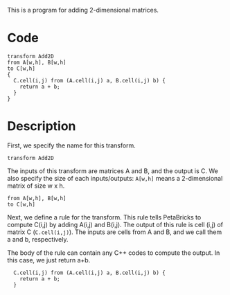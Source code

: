This is a program for adding 2-dimensional matrices.

# Code #

```
transform Add2D
from A[w,h], B[w,h]
to C[w,h]
{
  C.cell(i,j) from (A.cell(i,j) a, B.cell(i,j) b) {
    return a + b;
  }
}
```

# Description #

First, we specify the name for this transform.
```
transform Add2D
```

The inputs of this transform are matrices A and B, and the output is C. We also specify the size of each inputs/outputs: `A[w,h]` means a 2-dimensional matrix of size w x h.
```
from A[w,h], B[w,h]
to C[w,h]
```

Next, we define a rule for the transform. This rule tells PetaBricks to compute C(i,j) by adding A(i,j) and B(i,j). The output of this rule is cell (i,j) of matrix C (`C.cell(i,j)`). The inputs are cells from A and B, and we call them a and b, respectively.

The body of the rule can contain any C++ codes to compute the output. In this case, we just return a+b.

```
  C.cell(i,j) from (A.cell(i,j) a, B.cell(i,j) b) {
    return a + b;
  }
```